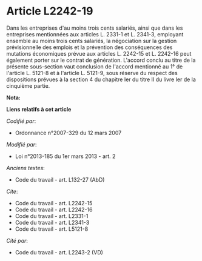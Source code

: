 # Article L2242-19

Dans les entreprises d'au moins trois cents salariés, ainsi que dans les entreprises mentionnées aux articles L. 2331-1 et L.
2341-3, employant ensemble au moins trois cents salariés, la négociation sur la gestion prévisionnelle des emplois et la
prévention des conséquences des mutations économiques prévue aux articles L. 2242-15 et L. 2242-16 peut également porter sur
le contrat de génération. L'accord conclu au titre de la présente sous-section vaut conclusion de l'accord mentionné au 1° de
l'article L. 5121-8 et à l'article L. 5121-9, sous réserve du respect des dispositions prévues à la section 4 du chapitre Ier
du titre II du livre Ier de la cinquième partie.

**Nota:**



**Liens relatifs à cet article**

_Codifié par_:

  - Ordonnance n°2007-329 du 12 mars 2007

_Modifié par_:

  - Loi n°2013-185 du 1er mars 2013 - art. 2

_Anciens textes_:

  - Code du travail - art. L132-27 (AbD)

_Cite_:

  - Code du travail - art. L2242-15
  - Code du travail - art. L2242-16
  - Code du travail - art. L2331-1
  - Code du travail - art. L2341-3
  - Code du travail - art. L5121-8

_Cité par_:

  - Code du travail - art. L2243-2 (VD)
